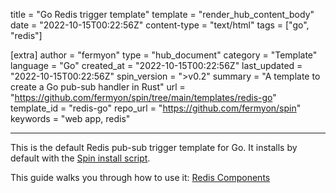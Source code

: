 title = "Go Redis trigger template"
template = "render_hub_content_body"
date = "2022-10-15T00:22:56Z"
content-type = "text/html"
tags = ["go", "redis"]

[extra]
author = "fermyon"
type = "hub_document"
category = "Template"
language = "Go"
created_at = "2022-10-15T00:22:56Z"
last_updated = "2022-10-15T00:22:56Z"
spin_version = ">v0.2"
summary =  "A template to create a Go pub-sub handler in Rust"
url = "https://github.com/fermyon/spin/tree/main/templates/redis-go"
template_id = "redis-go"
repo_url = "https://github.com/fermyon/spin"
keywords = "web app, redis"

---

This is the default Redis pub-sub trigger template for Go. It installs by default with the [Spin install script](../../spin/install#installing-spin).

This guide walks you through how to use it: [Redis Components](../../spin/go-components#redis-components)